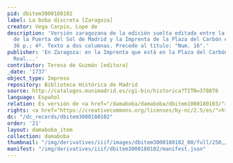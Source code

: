 ```yaml
---
pid: dbitem3000180102
label: La boba discreta [Zaragoza]
creator: Vega Carpio, Lope de
description: 'Versión zaragozana de la edición suelta editada entre la Lonja de Comedias
  de la Puerta del Sol de Madrid y la Imprenta de la Plaza del Carbón en Zaragoza.
  36 p.; 4º. Texto a dos columnas. Precede al título: "Num. 16".'
publisher: 'En Zaragoza: en la Imprenta que està en la Plaza del Carbón sobre el Peso
  Real...'
contributor: Teresa de Guzmán [editora]
_date: '1737'
object_type: Impreso
repository: Biblioteca Histórica de Madrid
source: http://catalogos.munimadrid.es/cgi-bin/historica?TITN=378876
language: Español
relation: Es versión de <a href="/damaboba/damaboba/dbitem1000180103/">dbitem1000180103</a> ; se basa en <a href="/damaboba/damaboba/dbitem1000170104/">dbitem1000170104</a>
rights: <a href="https://creativecommons.org/licenses/by-nc/2.5/es/">https://creativecommons.org/licenses/by-nc/2.5/es/</a>
dc: "/dc_records/dbitem3000180102"
order: '21'
layout: damaboba_item
collection: damaboba
thumbnail: "/img/derivatives/iiif/images/dbitem3000180102_00/full/250,/0/default.jpg"
manifest: "/img/derivatives/iiif/dbitem3000180102/manifest.json"
---
```

